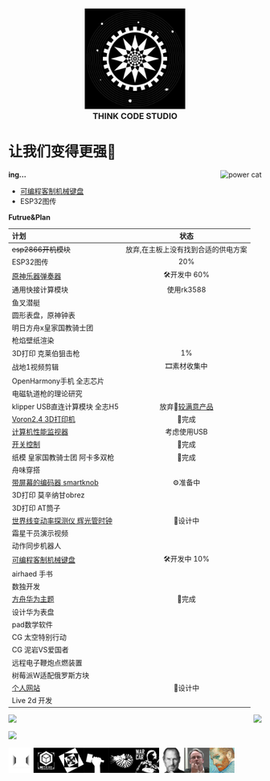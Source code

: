 <h3 align="center">
  <img alt="head logo" src="./logo_1.png" width="200"/><br/>
  THINK CODE STUDIO
</h3>



# 让我们变得更强💪  
 
<img alt="power cat" src="https://github.com/ThinkCodeStudio/Markdown-Image/blob/master/power.jpg" align="right"/>

**ing...**

* [可编程客制机械键盘](https://github.com/ThinkCodeStudio/DIYkeyboard)
* ESP32图传


**Futrue&Plan**

| 计划                            |     状态     | 
| :------------------------------ | :---------:  |
|~~esp2866开机模块~~                   |   放弃,在主板上没有找到合适的供电方案  |
|ESP32图传                        |       20%      |
|[原神乐器弹奏器](https://github.com/ThinkCodeStudio/GenshinPlayer)|   🛠开发中 60%  |
|通用快接计算模块                 |       使用rk3588       |
|鱼叉潜艇                         |             |
|圆形表盘，原神钟表                |              |
|明日方舟x皇家国教骑士团           |              |
|枪焰壁纸渲染                      |              |
|3D打印 克莱伯狙击枪               |      1%      |
|战地1视频剪辑                     |🎞素材收集中  |
|OpenHarmony手机 全志芯片          |              |  
|电磁轨道枪的理论研究              |              |  
|klipper USB直连计算模块 全志H5    |放弃🤩[较满意产品](https://www.bilibili.com/video/BV1D94y1D7Es)|  
|[Voron2.4 3D打印机](https://github.com/ThinkCodeStudio/my_voron2.4_3dPrinter)| 🎉完成 |  
|[计算机性能监视器](https://github.com/ThinkCodeStudio/PCresource)| 考虑使用USB |   
|[开关控制](https://github.com/ThinkCodeStudio/esp-01s_control_servo)|       🎉完成     | 
|纸模 皇家国教骑士团 阿卡多双枪     |   🎉完成   |  
|舟味穿搭                          |              |  
|[带屏幕的编码器 smartknob](https://github.com/ThinkCodeStudio/smartknob) |        ⚙准备中      |
|3D打印 莫辛纳甘obrez              |              |
|3D打印 AT筒子                     |              |
|[世界线变动率探测仪 辉光管时钟](https://github.com/ThinkCodeStudio/DivergenceMeter)        |   📐设计中   |
|霜星干员演示视频                  |               |
|动作同步机器人                    |               |
|[可编程客制机械键盘](https://github.com/ThinkCodeStudio/DIYkeyboard)|  🛠开发中 10% |
|airhaed 手书                      |               |
|数独开发                          |               |
|[方舟华为主题](https://www.bilibili.com/video/BV1hP4y1t7Sn)|     🎉完成    |
|设计华为表盘                      |               |
|pad数学软件                       |               |
|CG 太空特别行动                   |               |
|CG 泥岩VS爱国者                   |               |
|远程电子鞭炮点燃装置              |                |
|树莓派W适配俄罗斯方块             |               |
|[个人网站](https://github.com/ThinkCodeStudio/blog) |  📐设计中   |
|Live 2d 开发                      |               |

<p>
 <img  src="https://github-readme-stats.vercel.app/api/top-langs/?username=ThinkCodeStudio&layout=compact&theme=midnight-purple" align="right"/>
 <img  src="https://github-readme-stats.vercel.app/api?username=ThinkCodeStudio&theme=midnight-purple" width="415"/>
</p>

![](https://activity-graph.herokuapp.com/graph?username=ThinkCodeStudio&theme=react-dark)

<p>
  <img alt="一代" src="./logo_0.png" align="left" width="50" high="50"/>
  <img alt="二代" src="./logo_6.png" align="left" width="50" high="50"/>
  <img alt="音乐" src="./logo_2.png" align="left" width="50" high="50"/>
  <img alt="制造" src="./logo_3.png" align="left" width="50" high="50"/>
  <img alt="媒体" src="./logo_4.png" align="left" width="50" high="50"/>
  <img alt="战车" src="./logo_5.png" align="left" width="50" high="50"/>
<p>

<p>
  <img alt="设计" src="./Steve_Jobs.jpg" align="left" width="50" high="50"/>
  <img alt="技术" src="./linus.png" align="left" width="50" high="50"/>
  <img alt="艺术" src="./van_Gogh.jpg" align="left" width="50" high="50"/>
<p>
